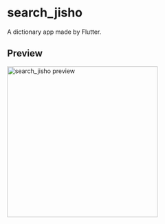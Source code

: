 # search_jisho

A dictionary app made by Flutter.

## Preview

<img src="showcase/preview.gif" alt="search_jisho preview" width="350" />
